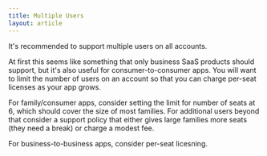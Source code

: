 ```yaml
---
title: Multiple Users
layout: article
---
```


It's recommended to support multiple users on all accounts.

At first this seems like something that only business SaaS products should support, but it's also useful for consumer-to-consumer apps. You will want to limit the number of users on an account so that you can charge per-seat licenses as your app grows.

For family/consumer apps, consider setting the limit for number of seats at 6, which should cover the size of most families. For additional users beyond that consider a support policy that either gives large families more seats (they need a break) or charge a modest fee.

For business-to-business apps, consider per-seat licesning.


